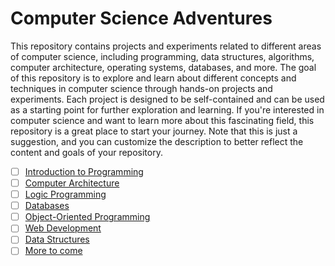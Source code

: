 # Computer Science Adventures
This repository contains projects and experiments related to different areas of computer science, including programming, data structures, algorithms, computer architecture, operating systems, databases, and more. The goal of this repository is to explore and learn about different concepts and techniques in computer science through hands-on projects and experiments. Each project is designed to be self-contained and can be used as a starting point for further exploration and learning. If you're interested in computer science and want to learn more about this fascinating field, this repository is a great place to start your journey.
Note that this is just a suggestion, and you can customize the description to better reflect the content and goals of your repository.

- [ ] [Introduction to Programming](#)
- [ ] [Computer Architecture](#)
- [ ] [Logic Programming](#)
- [ ] [Databases](#)
- [ ] [Object-Oriented Programming](https://github.com/thealexcesar/Computer-Science-Adventures/tree/master/Object-Oriented%20Programming)
- [ ] [Web Development](#)
- [ ] [Data Structures](#)
- [ ] [More to come](#)
